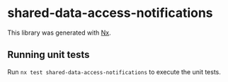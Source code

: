 # shared-data-access-notifications

This library was generated with [Nx](https://nx.dev).

## Running unit tests

Run `nx test shared-data-access-notifications` to execute the unit tests.
